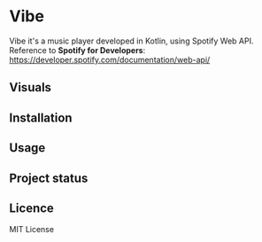 # Vibe

Vibe it's a music player developed in Kotlin, using Spotify Web API. <br>
Reference to **Spotify for Developers**: https://developer.spotify.com/documentation/web-api/ 

## Visuals

## Installation

## Usage

## Project status

## Licence
MIT License





